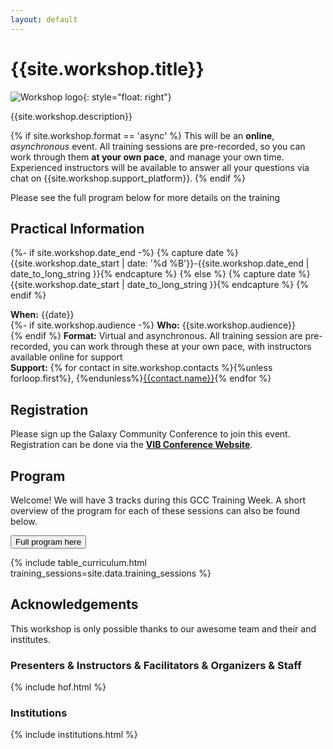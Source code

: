 ```yaml
---
layout: default
---
```


# {{site.workshop.title}}

![Workshop logo]({{site.workshop.logo}}){: style="float: right"}

{{site.workshop.description}}

{% if site.workshop.format == 'async' %}
This will be an **online**, *asynchronous* event. All training sessions are pre-recorded, so you can work through them **at your own pace**, and manage your own time. Experienced instructors will be available to answer all your questions via chat on {{site.workshop.support_platform}}.
{% endif %}

Please see the full program below for more details on the training


## Practical Information

{%- if site.workshop.date_end -%}
{% capture date %}{{site.workshop.date_start | date: '%d %B'}}-{{site.workshop.date_end | date_to_long_string }}{% endcapture %}
{% else %}
{% capture date %}{{site.workshop.date_start | date_to_long_string }}{% endcapture %}
{% endif %}

**When:** {{date}}  <br>
{%- if site.workshop.audience -%}
**Who:** {{site.workshop.audience}} <br>
{% endif %}
**Format:** Virtual and asynchronous. All training session are pre-recorded, you can work through these at your own pace, with instructors available online for support <br>
**Support:** {% for contact in site.workshop.contacts %}{%unless forloop.first%}, {%endunless%}[{{contact.name}}](mailto:{{contact.email}}){% endfor %}


## Registration

Please sign up the Galaxy Community Conference to join this event. Registration can be done via the  **[VIB Conference Website]({{site.workshop.registration_form}})**.


## Program

Welcome! We will have 3 tracks during this GCC Training Week. A short overview of the program for each of these sessions can also be found below.

<a href="{{ site.baseurl }}{% link program.md %}"><button type="button" class="btn btn-success btn-info">Full program here</button></a>


{% include table_curriculum.html training_sessions=site.data.training_sessions %}


## Acknowledgements

This workshop is only possible thanks to our awesome team and their and institutes.

### Presenters & Instructors & Facilitators & Organizers & Staff

{% include hof.html %}

### Institutions

{% include institutions.html %}
